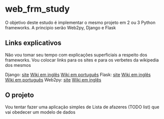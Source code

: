 web_frm_study
=============

O objetivo deste estudo é implementar o mesmo projeto em 2 ou 3 Python frameworks. A principio serão Web2py, Django e Flask

Links explicativos
------------------

Não vou tomar seu tempo com explicações superficiais a respeito dos frameworks. Vou colocar links para os sites e para os verbetes da wikipedia dos mesmos

Django: [site](https://www.djangoproject.com/) [Wiki em inglês](http://en.wikipedia.org/wiki/Django_(web_framework)) [Wiki em português](http://pt.wikipedia.org/wiki/Django_(framework_web))
Flask: [site](http://flask.pocoo.org/) [Wiki em inglês](http://en.wikipedia.org/wiki/Flask_(web_framework)) [Wiki em português](http://pt.wikipedia.org/wiki/Flask_(framework_web))
Web2py: [site](http://www.web2py.com/) [Wiki em inglês](http://en.wikipedia.org/wiki/Web2py)

O projeto
---------

Vou tentar fazer uma aplicação simples de Lista de afazeres (TODO list) que vai obedecer um modelo de dados